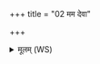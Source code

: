 +++
title = "02 मम देवा"

+++
<details><summary>मूलम् (WS)</summary>

मम देवा विहवे सन्तु सर्व इन्द्रवन्तो मरुतो विष्णुरग्निः ।  
ममान्तरिक्षमुरुलोकमस्तु मह्यं वातः पवतां कामे अस्मिन् ॥ ३ ॥
</details>
